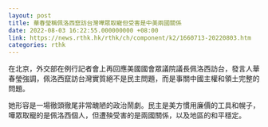 ```yaml
---
layout: post
title: 華春瑩稱佩洛西竄訪台灣嘩眾取寵但受害是中美兩國關係
date: 2022-08-03 16:22:55.000000000 +08:00
link: https://news.rthk.hk/rthk/ch/component/k2/1660713-20220803.htm
categories: rthk
---
```


在北京，外交部在例行記者會上再回應美國國會眾議院議長佩洛西訪台，發言人華春瑩強調，佩洛西竄訪台灣實質絕不是民主問題，而是事關中國主權和領土完整的問題。

她形容是一場徹頭徹尾非常醜陋的政治鬧劇。民主是美方慣用廉價的工具和幌子，嘩眾取寵的是佩洛西個人，但遭殃受害的是兩國關係，以及地區的和平穩定。
